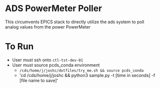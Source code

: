 # ADS PowerMeter Poller
This circumvents EPICS stack to directly utilize the ads system to poll analog values from the power PowerMeter

# To Run
* User must ssh onto `ctl-tst-dev-01`
* User must source pcds_conda environment
	* `/cds/home/j/joshc/dotfiles/try_me.sh && source pcds_conda`
	* 'cd /cds/home/j/joshc && python3 sample.py -t [time in seconds] -f [file name to save]'